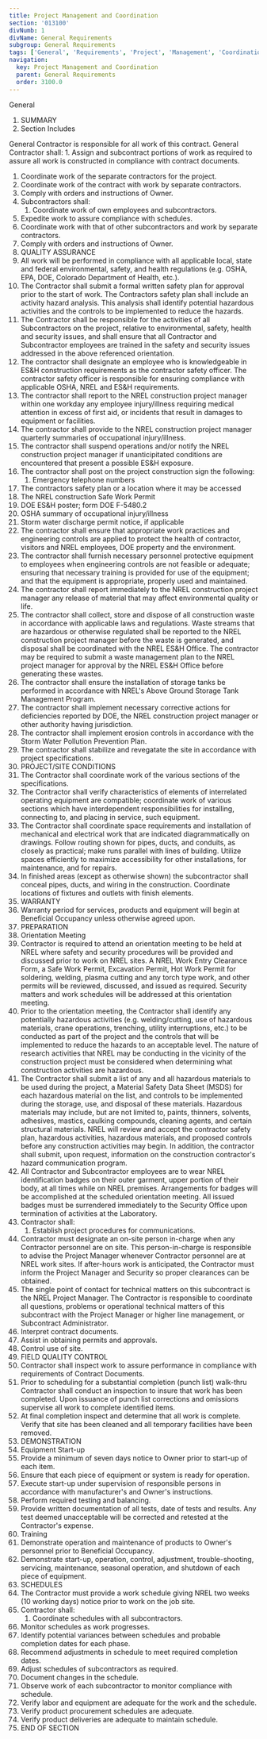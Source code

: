 ```yaml
---
title: Project Management and Coordination
section: '013100'
divNumb: 1
divName: General Requirements
subgroup: General Requirements
tags: ['General', 'Requirements', 'Project', 'Management', 'Coordination']
navigation:
  key: Project Management and Coordination
  parent: General Requirements
  order: 3100.0
---
```



General
   1. SUMMARY
   1. Section Includes

General
 Contractor is responsible for all work of this contract. General Contractor shall:
      1. Assign and subcontract portions of work as required to assure all work is constructed in compliance with contract documents.
   1. Coordinate work of the separate contractors for the project.
   1. Coordinate work of the contract with work by separate contractors.
   1. Comply with orders and instructions of Owner.
   1. Subcontractors shall:
      1. Coordinate work of own employees and subcontractors.
   1. Expedite work to assure compliance with schedules.
   1. Coordinate work with that of other subcontractors and work by separate contractors.
   1. Comply with orders and instructions of Owner.
   1. QUALITY ASSURANCE
   1. All work will be performed in compliance with all applicable local, state and federal environmental, safety, and health regulations (e.g. OSHA, EPA, DOE, Colorado Department of Health, etc.).
   1. The Contractor shall submit a formal written safety plan for approval prior to the start of work. The Contractors safety plan shall include an activity hazard analysis. This analysis shall identify potential hazardous activities and the controls to be implemented to reduce the hazards.
   1. The Contractor shall be responsible for the activities of all Subcontractors on the project, relative to environmental, safety, health and security issues, and shall ensure that all Contractor and Subcontractor employees are trained in the safety and security issues addressed in the above referenced orientation.
   1. The contractor shall designate an employee who is knowledgeable in ES&H construction requirements as the contractor safety officer. The contractor safety officer is responsible for ensuring compliance with applicable OSHA, NREL and ES&H requirements.
   1. The contractor shall report to the NREL construction project manager within one workday any employee injury/illness requiring medical attention in excess of first aid, or incidents that result in damages to equipment or facilities.
   1. The contractor shall provide to the NREL construction project manager quarterly summaries of occupational injury/illness.
   1. The contractor shall suspend operations and/or notify the NREL construction project manager if unanticipitated conditions are encountered that present a possible ES&H exposure.
   1. The contractor shall post on the project construction sign the following:
      1. Emergency telephone numbers
   1. The contractors safety plan or a location where it may be accessed
   1. The NREL construction Safe Work Permit
   1. DOE ES&H poster; form DOE F-5480.2
   1. OSHA summary of occupational injury/illness
   1. Storm water discharge permit notice, if applicable
   1. The contractor shall ensure that appropriate work practices and engineering controls are applied to protect the health of contractor, visitors and NREL employees, DOE property and the environment.
   1. The contractor shall furnish necessary personnel protective equipment to employees when engineering controls are not feasible or adequate; ensuring that necessary training is provided for use of the equipment; and that the equipment is appropriate, properly used and maintained.
   1. The contractor shall report immediately to the NREL construction project manager any release of material that may affect environmental quality or life.
   1. The contractor shall collect, store and dispose of all construction waste in accordance with applicable laws and regulations. Waste streams that are hazardous or otherwise regulated shall be reported to the NREL construction project manager before the waste is generated, and disposal shall be coordinated with the NREL ES&H Office. The contractor may be required to submit a waste management plan to the NREL project manager for approval by the NREL ES&H Office before generating these wastes.
   1. The contractor shall ensure the installation of storage tanks be performed in accordance with NREL's Above Ground Storage Tank Management Program.
   1. The contractor shall implement necessary corrective actions for deficiencies reported by DOE, the NREL construction project manager or other authority having jurisdiction.
   1. The contractor shall implement erosion controls in accordance with the Storm Water Pollution Prevention Plan.
   1. The contractor shall stabilize and revegatate the site in accordance with project specifications.
   1. PROJECT/SITE CONDITIONS
   1. The Contractor shall coordinate work of the various sections of the specifications.
   1. The Contractor shall verify characteristics of elements of interrelated operating equipment are compatible; coordinate work of various sections which have interdependent responsibilities for installing, connecting to, and placing in service, such equipment.
   1. The Contractor shall coordinate space requirements and installation of mechanical and electrical work that are indicated diagrammatically on drawings. Follow routing shown for pipes, ducts, and conduits, as closely as practical; make runs parallel with lines of building. Utilize spaces efficiently to maximize accessibility for other installations, for maintenance, and for repairs.
   1. In finished areas (except as otherwise shown) the subcontractor shall conceal pipes, ducts, and wiring in the construction. Coordinate locations of fixtures and outlets with finish elements.
   1. WARRANTY
   1. Warranty period for services, products and equipment will begin at Beneficial Occupancy unless otherwise agreed upon.
   1. PREPARATION
   1. Orientation Meeting
   1. Contractor is required to attend an orientation meeting to be held at NREL where safety and security procedures will be provided and discussed prior to work on NREL sites. A NREL Work Entry Clearance Form, a Safe Work Permit, Excavation Permit, Hot Work Permit for soldering, welding, plasma cutting and any torch type work, and other permits will be reviewed, discussed, and issued as required. Security matters and work schedules will be addressed at this orientation meeting.
   1. Prior to the orientation meeting, the Contractor shall identify any potentially hazardous activities (e.g. welding/cutting, use of hazardous materials, crane operations, trenching, utility interruptions, etc.) to be conducted as part of the project and the controls that will be implemented to reduce the hazards to an acceptable level. The nature of research activities that NREL may be conducting in the vicinity of the construction project must be considered when determining what construction activities are hazardous.
   1. The Contractor shall submit a list of any and all hazardous materials to be used during the project, a Material Safety Data Sheet (MSDS) for each hazardous material on the list, and controls to be implemented during the storage, use, and disposal of these materials. Hazardous materials may include, but are not limited to, paints, thinners, solvents, adhesives, mastics, caulking compounds, cleaning agents, and certain structural materials. NREL will review and accept the contractor safety plan, hazardous activities, hazardous materials, and proposed controls before any construction activities may begin. In addition, the contractor shall submit, upon request, information on the construction contractor's hazard communication program.
   1. All Contractor and Subcontractor employees are to wear NREL identification badges on their outer garment, upper portion of their body, at all times while on NREL premises. Arrangements for badges will be accomplished at the scheduled orientation meeting. All issued badges must be surrendered immediately to the Security Office upon termination of activities at the Laboratory.
   1. Contractor shall:
      1. Establish project procedures for communications.
   1. Contractor must designate an on-site person in-charge when any Contractor personnel are on site. This person-in-charge is responsible to advise the Project Manager whenever Contractor personnel are at NREL work sites. If after-hours work is anticipated, the Contractor must inform the Project Manager and Security so proper clearances can be obtained.
   1. The single point of contact for technical matters on this subcontract is the NREL Project Manager. The Contractor is responsible to coordinate all questions, problems or operational technical matters of this subcontract with the Project Manager or higher line management, or Subcontract Administrator.
   1. Interpret contract documents.
   1. Assist in obtaining permits and approvals.
   1. Control use of site.
   1. FIELD QUALITY CONTROL
   1. Contractor shall inspect work to assure performance in compliance with requirements of Contract Documents.
   1. Prior to scheduling for a substantial completion (punch list) walk-thru Contractor shall conduct an inspection to insure that work has been completed. Upon issuance of punch list corrections and omissions supervise all work to complete identified items.
   1. At final completion inspect and determine that all work is complete. Verify that site has been cleaned and all temporary facilities have been removed.
   1. DEMONSTRATION
   1. Equipment Start-up
   1. Provide a minimum of seven days notice to Owner prior to start-up of each item.
   1. Ensure that each piece of equipment or system is ready for operation.
   1. Execute start-up under supervision of responsible persons in accordance with manufacturer's and Owner's instructions.
   1. Perform required testing and balancing.
   1. Provide written documentation of all tests, date of tests and results. Any test deemed unacceptable will be corrected and retested at the Contractor's expense.
   1. Training
   1. Demonstrate operation and maintenance of products to Owner's personnel prior to Beneficial Occupancy.
   1. Demonstrate start-up, operation, control, adjustment, trouble-shooting, servicing, maintenance, seasonal operation, and shutdown of each piece of equipment.
   1. SCHEDULES
   1. The Contractor must provide a work schedule giving NREL two weeks (10 working days) notice prior to work on the job site.
   1. Contractor shall:
      1. Coordinate schedules with all subcontractors.
   1. Monitor schedules as work progresses.
   1. Identify potential variances between schedules and probable completion dates for each phase.
   1. Recommend adjustments in schedule to meet required completion dates.
   1. Adjust schedules of subcontractors as required.
   1. Document changes in the schedule.
   1. Observe work of each subcontractor to monitor compliance with schedule.
   1. Verify labor and equipment are adequate for the work and the schedule.
   1. Verify product procurement schedules are adequate.
   1. Verify product deliveries are adequate to maintain schedule.
1. END OF SECTION

